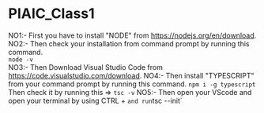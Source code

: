 # PIAIC_Class1

NO1:-
     First you have to install "NODE" from https://nodejs.org/en/download.                         
NO2:-
     Then check your installation from command prompt by running this command.                            
                 `node -v`                
NO3:-
     Then  Download Visual Studio Code from https://code.visualstudio.com/download.
NO4:-
     Then install "TYPESCRIPT" from your command prompt by running this command.
                 `npm i -g typescript`
     Then check it by running this => `tsc -v`
NO5:-
     Then open your VScode and open your terminal by using CTRL + ` and run
     `tsc --init`
